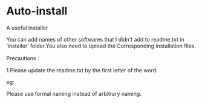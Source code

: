 # Auto-install
A useful installer 

You can add names of other softwares that I didn't add to readme.txt in ‘installer’ folder.You also need to upload the Corresponding installation files.

Precautions：

1.Please update the readme.txt by the first letter of the word.

eg:

Please use formal naming instead of arbitrary naming.
